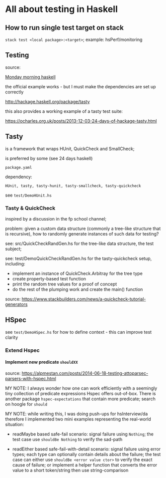 # All about testing in Haskell

## How to run single test target on stack

`stack test <local package>:<target>`; example: hsPerf/monitoring

## Testing

source:

[Monday morning haskell](https://mmhaskell.com/testing-1)

the official example works - but I must make the dependencies are set up correctly

<http://hackage.haskell.org/package/tasty>

this also provides a working example of a tasty test suite:

<https://ocharles.org.uk/posts/2013-12-03-24-days-of-hackage-tasty.html>

## Tasty

is a framework that wraps HUnit, QuickCheck and SmallCheck;

is preferred by some (see 24 days haskell)

`package.yaml`

dependency:

```text
HUnit, tasty, tasty-hunit, tasty-smallcheck, tasty-quickcheck
```

see `test/DemoHUnit.hs`

### Tasty & QuickCheck

inspired by a discussion in the fp school channel;

problem: given a custom data structure (commonly a tree-like structure
that is recursive), how to randomly generate instances of such data
for testing?

see: src/QuickCheckRandGen.hs for the tree-like data structure, the
test subject;

see: test/DemoQuickCheckRandGen.hs for the tasty-quickcheck setup,
including:

- implement an instance of QuickCheck.Arbitray for the tree type
- create property-based test function
- print the random tree values for a proof of concept
- do the rest of the plumping work and create the main() function

source: <https://www.stackbuilders.com/news/a-quickcheck-tutorial-generators>

## HSpec

see `test/DemoHSpec.hs` for how to define context - this can improve
test clarity

### Extend Hspec

#### Implement new predicate `shouldXX`

source: <https://alpmestan.com/posts/2014-06-18-testing-attoparsec-parsers-with-hspec.html>

MY NOTE: I always wonder how one can work efficiently with a seemingly
tiny collection of predicate expressions Hspec offers out-of-box. There
is another package `hspec-expectations` that contain more predicate;
search on hoogle for `should`

MY NOTE: while writing this, I was doing push-ups for hsInterview/da
therefore I implemented two mini examples representing the real-world
situation:

- readMaybe based safe-fail scenario: signal failure using `Nothing`;
  the test case use `shouldBe Nothing` to verify the sad-path

- readEither based safe-fail-with-detail scenario: signal failure using
  error types; each type can optionally contain details about the failure;
  the test case can either use `shouldBe <error value ctor>` to verify
  the exact cause of failure; or implement a helper function that converts
  the error value to a short token/string then use string-comparison
